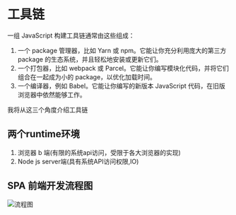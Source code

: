 # 工具链
一组 JavaScript 构建工具链通常由这些组成：
1. 一个 package 管理器，比如 Yarn 或 npm。它能让你充分利用庞大的第三方 package 的生态系统，并且轻松地安装或更新它们。
2. 一个打包器，比如 webpack 或 Parcel。它能让你编写模块化代码，并将它们组合在一起成为小的 package，以优化加载时间。
3. 一个编译器，例如 Babel。它能让你编写的新版本 JavaScript 代码，在旧版浏览器中依然能够工作。

我将从这三个角度介绍工具链

## 两个runtime环境
1. 浏览器
   b 端(有限的系统api访问，受限于各大浏览器的实现)
2. Node js
   server端(具有系统API访问权限,IO)

## SPA 前端开发流程图
![流程图](https://user-images.githubusercontent.com/5670289/59024459-85997c80-8884-11e9-8b6a-532ea61ca3fd.jpg)







